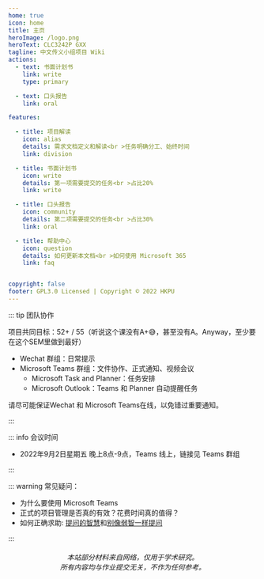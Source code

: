 ```yaml
---
home: true
icon: home
title: 主页
heroImage: /logo.png
heroText: CLC3242P GXX
tagline: 中文传义小组项目 Wiki 
actions:
  - text: 书面计划书
    link: write
    type: primary

  - text: 口头报告
    link: oral

features:

  - title: 项目解读
    icon: alias
    details: 需求文档定义和解读<br >任务明确分工、始终时间
    link: division

  - title: 书面计划书
    icon: write
    details: 第一项需要提交的任务<br >占比20%
    link: write

  - title: 口头报告
    icon: community
    details: 第二项需要提交的任务<br >占比30%
    link: oral

  - title: 帮助中心
    icon: question
    details: 如何更新本文档<br >如何使用 Microsoft 365
    link: faq


copyright: false
footer: GPL3.0 Licensed | Copyright © 2022 HKPU
---
```


::: tip 团队协作

项目共同目标：52+ / 55（听说这个课没有A+😅，甚至没有A。Anyway，至少要在这个SEM里做到最好）

- Wechat 群组：日常提示
- Microsoft Teams 群组：文件协作、正式通知、视频会议
  - Microsoft Task and Planner：任务安排
  - Microsoft Outlook：Teams 和 Planner 自动提醒任务


请尽可能保证Wechat 和 Microsoft Teams在线，以免错过重要通知。

:::

::: info 会议时间

- 2022年9月2日星期五 晚上8点-9点，Teams 线上，链接见 Teams 群组

:::

::: warning 常见疑问：

- 为什么要使用 Microsoft Teams
- 正式的项目管理是否真的有效？花费时间真的值得？
- 如何正确求助: [提问的智慧](https://github.com/ryanhanwu/How-To-Ask-Questions-The-Smart-Way/blob/master/README-zh_CN.md)和[别像弱智一样提问](https://github.com/tangx/Stop-Ask-Questions-The-Stupid-Ways/blob/master/README.md)

:::

<h6 style="text-align:center">
本站部分材料来自网络，仅用于学术研究。
<br>
所有内容均与作业提交无关，不作为任何参考。
</h6>

